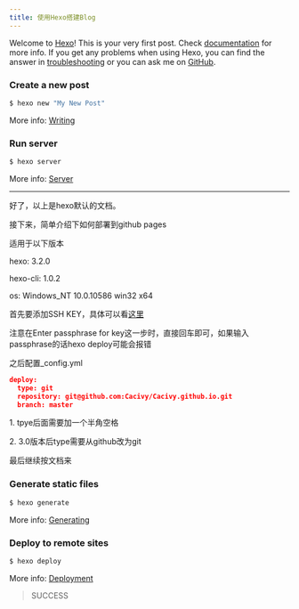```yaml
---
title: 使用Hexo搭建Blog
---
```




Welcome to [Hexo](https://hexo.io/)! This is your very first post. Check [documentation](https://hexo.io/docs/) for more info. If you get any problems when using Hexo, you can find the answer in [troubleshooting](https://hexo.io/docs/troubleshooting.html) or you can ask me on [GitHub](https://github.com/hexojs/hexo/issues).

### Create a new post

``` bash
$ hexo new "My New Post"
```

More info: [Writing](https://hexo.io/docs/writing.html)

### Run server

``` bash
$ hexo server
```

More info: [Server](https://hexo.io/docs/server.html)

<!-- more -->

------


好了，以上是hexo默认的文档。

接下来，简单介绍下如何部署到github pages

<div class="tip">
<p>适用于以下版本</p>
<p>hexo: 3.2.0</p>
<p>hexo-cli: 1.0.2</p>
<p>os: Windows_NT 10.0.10586 win32 x64</p>
</div>

首先要添加SSH KEY，具体可以看[这里](http://jingyan.baidu.com/article/d8072ac47aca0fec95cefd2d.html)

<div class='tip'>
  注意在Enter passphrase for key这一步时，直接回车即可，如果输入passphrase的话hexo deploy可能会报错
</div>

之后配置_config.yml

``` json
deploy:
  type: git
  repository: git@github.com:Cacivy/Cacivy.github.io.git
  branch: master
```
<div class="tip">
<p>1. tpye后面需要加一个半角空格</p>
<p>2. 3.0版本后type需要从github改为git</p>
</div>

最后继续按文档来

### Generate static files

``` bash
$ hexo generate
```

More info: [Generating](https://hexo.io/docs/generating.html)

### Deploy to remote sites

``` bash
$ hexo deploy
```

More info: [Deployment](https://hexo.io/docs/deployment.html)

> SUCCESS

